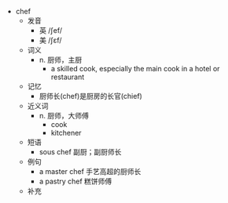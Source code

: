 - chef
  - 发音
    - 英 /ʃef/
    - 美 /ʃɛf/
  - 词义
    - n. 厨师，主厨
      - a skilled cook, especially the main cook in a hotel or restaurant
  - 记忆
    - 厨师长(chef)是厨房的长官(chief)
  - 近义词
    - n. 厨师，大师傅
      - cook
      - kitchener
  - 短语
    - sous chef 副厨；副厨师长
  - 例句
    - a master chef 手艺高超的厨师长
    - a pastry chef 糕饼师傅
  - 补充